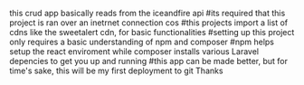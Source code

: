 this crud app basically reads from the iceandfire api
#its required that this project is ran over an inetrnet connection cos
#this projects import a list of cdns like the sweetalert cdn, for basic functionalities
#setting up this project only requires a basic understanding of npm and composer
#npm helps setup the react enviroment while composer installs various Laravel depencies to get you up and running
#this app can be made better, but for time's sake, this will be my first deployment to git
Thanks
